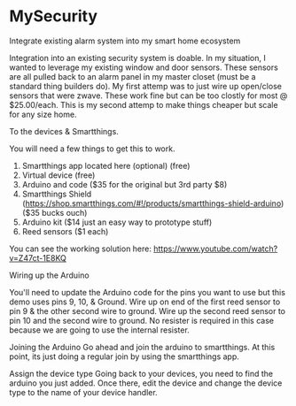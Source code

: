 # MySecurity
Integrate existing alarm system into my smart home ecosystem

Integration into an existing security system is doable.  In my situation, I wanted to leverage my existing window and door sensors.  These sensors are all pulled back to an alarm panel in my master closet (must be a standard thing builders do).  My first attemp was to just wire up open/close sensors that were zwave.  These work fine but can be too clostly for most @ $25.00/each.  This is my second attemp to make things cheaper but scale for any size home.

To the devices & Smartthings.

You will need a few things to get this to work.  
 1) Smartthings app located here (optional) (free)  
 2) Virtual device (free)  
 3) Arduino and code ($35 for the original but 3rd party $8)  
 4) Smartthings Shield (https://shop.smartthings.com/#!/products/smartthings-shield-arduino) ($35 bucks ouch)  
 5) Arduino kit ($14 just an easy way to prototype stuff)  
 6) Reed sensors ($1 each)  
 
 You can see the working solution here: https://www.youtube.com/watch?v=Z47ct-1E8KQ
 
 
 Wiring up the Arduino
 
 You'll need to update the Arduino code for the pins you want to use but this demo uses pins 9, 10, & Ground.  Wire up on end of the first reed sensor to pin 9 & the other second wire to ground.  Wire up the second reed sensor to pin 10 and the second wire to ground.  No resister is required in this case because we are going to use the internal resister.
 
 Joining the Arduino
 Go ahead and join the arduino to smartthings.  At this point, its just doing a regular join by using the smartthings app.
 
 Assign the device type
 Going back to your devices, you need to find the arduino you just added.  Once there, edit the device and change the device type to the name of your device handler.


 
 
 
 
